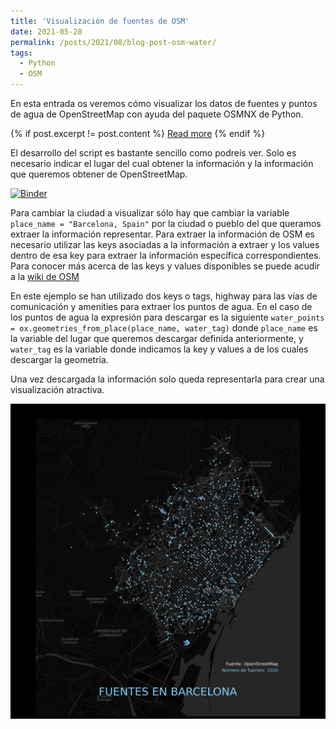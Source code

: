 ```yaml
---
title: 'Visualización de fuentes de OSM'
date: 2021-05-28
permalink: /posts/2021/08/blog-post-osm-water/
tags:
  - Python
  - OSM
---
```


En esta entrada os veremos cómo visualizar los datos de fuentes y puntos de agua
 de OpenStreetMap con ayuda del paquete OSMNX de Python.  

{% if post.excerpt != post.content %}
    <a href="{{ site.baseurl }}{{ post.url }}">Read more</a>
{% endif %}

El desarrollo del script es bastante sencillo como podreís ver. Solo es necesario
indicar el lugar del cual obtener la información y la información que queremos
obtener de OpenStreetMap.   


[![Binder](https://mybinder.org/badge_logo.svg)](https://mybinder.org/v2/gh/rtalaverag/OSM_waterpoints/HEAD)


Para cambiar la ciudad a visualizar sólo hay que cambiar la variable ``` place_name = "Barcelona, Spain" ```
por la ciudad o pueblo del que queramos extraer la información representar.
Para extraer la información de OSM es necesario utilizar las keys asociadas
a la información a extraer y los values dentro de esa key para extraer la información específica correspondientes. Para conocer más acerca de las keys y values disponibles se puede acudir a la [wiki de OSM](https://wiki.openstreetmap.org/wiki/Map_features)


En este ejemplo se han
utilizado dos keys o tags, highway para las vías de comunicación y amenities para extraer
los puntos de agua. En el caso de los puntos de agua la expresión para descargar
es la siguiente ``` water_points = ox.geometries_from_place(place_name, water_tag) ```
donde ``` place_name ``` es la variable del lugar que queremos descargar definida
anteriormente, y ``` water_tag ``` es la variable donde indicamos la key y values a
de los cuales descargar la geometría.

Una vez descargada la información solo queda representarla para crear una visualización atractiva.

![alt text](/images/posts/BARCELONA.png)
